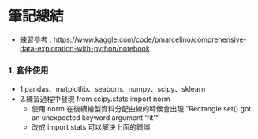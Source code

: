 # 筆記總結
* 練習參考 : https://www.kaggle.com/code/pmarcelino/comprehensive-data-exploration-with-python/notebook

### 1. 套件使用
* 1.pandas、matplotlib、seaborn、numpy、scipy、sklearn  
* 2.練習過程中發現  from scipy.stats import norm 
    * 使用 norm 在後續繪製資料分配曲線的時候會出現 "Rectangle.set() got an     unexpected keyword argument 'fit'"
    * 改成 import stats 可以解決上面的錯誤
    

